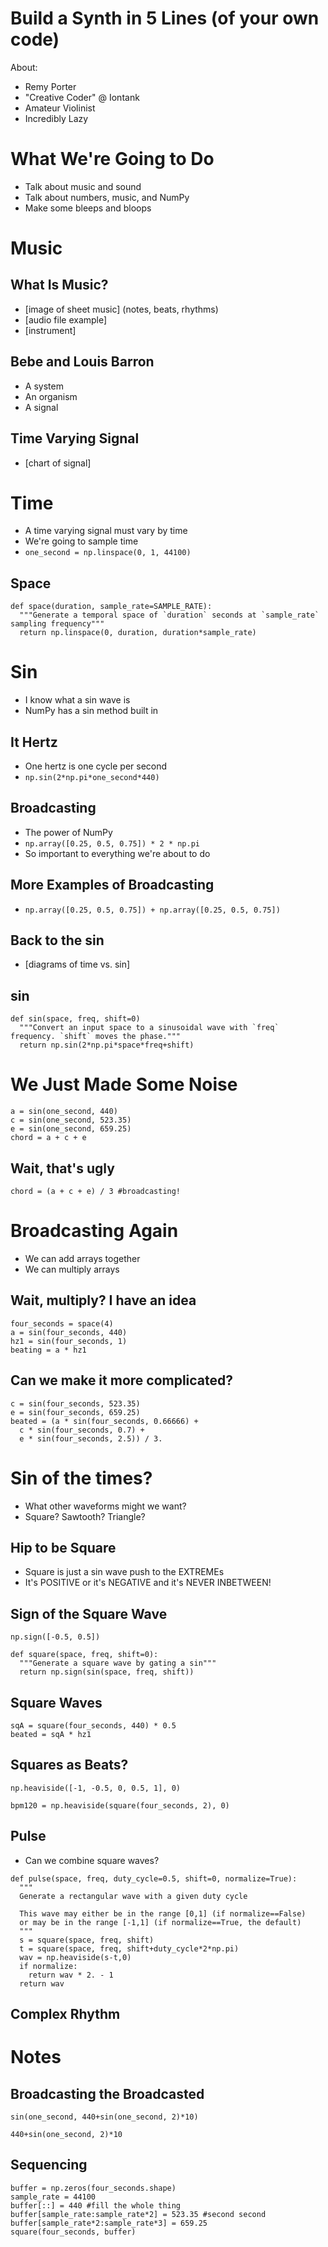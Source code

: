 # Build a Synth in 5 Lines (of your own code)
About:
* Remy Porter
* "Creative Coder" @ Iontank
* Amateur Violinist
* Incredibly Lazy

# What We're Going to Do
* Talk about music and sound
* Talk about numbers, music, and NumPy
* Make some bleeps and bloops

# Music
## What Is Music?
* [image of sheet music] (notes, beats, rhythms)
* [audio file example]
* [instrument]

## Bebe and Louis Barron
* A system
* An organism
* A signal

## Time Varying Signal
* [chart of signal]
  
# Time
* A time varying signal must vary by time
* We're going to sample time
* `one_second = np.linspace(0, 1, 44100)`

## Space
```
def space(duration, sample_rate=SAMPLE_RATE):
  """Generate a temporal space of `duration` seconds at `sample_rate` sampling frequency"""
  return np.linspace(0, duration, duration*sample_rate)
```

# Sin
* I know what a sin wave is
* NumPy has a sin method built in

## It Hertz
* One hertz is one cycle per second
* `np.sin(2*np.pi*one_second*440)`

## Broadcasting
* The power of NumPy
* `np.array([0.25, 0.5, 0.75]) * 2 * np.pi`
* So important to everything we're about to do

## More Examples of Broadcasting
* `np.array([0.25, 0.5, 0.75]) + np.array([0.25, 0.5, 0.75])`

## Back to the sin
* [diagrams of time vs. sin]

## sin
```
def sin(space, freq, shift=0)
  """Convert an input space to a sinusoidal wave with `freq` frequency. `shift` moves the phase."""
  return np.sin(2*np.pi*space*freq+shift)
```

# We Just Made Some Noise
```
a = sin(one_second, 440)
c = sin(one_second, 523.35)
e = sin(one_second, 659.25)
chord = a + c + e
```

## Wait, that's ugly
```
chord = (a + c + e) / 3 #broadcasting!
```

# Broadcasting Again
* We can add arrays together
* We can multiply arrays

## Wait, multiply? I have an idea
```
four_seconds = space(4)
a = sin(four_seconds, 440)
hz1 = sin(four_seconds, 1)
beating = a * hz1
```

## Can we make it more complicated?
```
c = sin(four_seconds, 523.35)
e = sin(four_seconds, 659.25)
beated = (a * sin(four_seconds, 0.66666) +
  c * sin(four_seconds, 0.7) +
  e * sin(four_seconds, 2.5)) / 3.
```

# Sin of the times?
* What other waveforms might we want?
* Square? Sawtooth? Triangle?

## Hip to be Square
* Square is just a sin wave push to the EXTREMEs
* It's POSITIVE or it's NEGATIVE and it's NEVER INBETWEEN!

## Sign of the Square Wave
`np.sign([-0.5, 0.5])`

```
def square(space, freq, shift=0):
  """Generate a square wave by gating a sin"""
  return np.sign(sin(space, freq, shift))
```

## Square Waves
```
sqA = square(four_seconds, 440) * 0.5
beated = sqA * hz1
```

## Squares as Beats?
```
np.heaviside([-1, -0.5, 0, 0.5, 1], 0)
```

```
bpm120 = np.heaviside(square(four_seconds, 2), 0)
```

## Pulse
* Can we combine square waves?

```
def pulse(space, freq, duty_cycle=0.5, shift=0, normalize=True):
  """
  Generate a rectangular wave with a given duty cycle 

  This wave may either be in the range [0,1] (if normalize==False)
  or may be in the range [-1,1] (if normalize==True, the default)
  """
  s = square(space, freq, shift)
  t = square(space, freq, shift+duty_cycle*2*np.pi)
  wav = np.heaviside(s-t,0)
  if normalize:
    return wav * 2. - 1
  return wav
```

## Complex Rhythm


# Notes
## Broadcasting the Broadcasted
```
sin(one_second, 440+sin(one_second, 2)*10)
```

`440+sin(one_second, 2)*10`

## Sequencing
```
buffer = np.zeros(four_seconds.shape)
sample_rate = 44100
buffer[::] = 440 #fill the whole thing
buffer[sample_rate:sample_rate*2] = 523.35 #second second
buffer[sample_rate*2:sample_rate*3] = 659.25
square(four_seconds, buffer)
```

